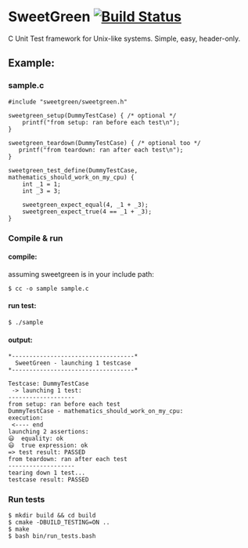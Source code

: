 # SweetGreen [![Build Status](https://travis-ci.org/jonathangingras/sweetgreen.svg?branch=master)](https://travis-ci.org/jonathangingras/sweetgreen)

C Unit Test framework for Unix-like systems. Simple, easy, header-only.

## Example:

### sample.c

    #include "sweetgreen/sweetgreen.h"

    sweetgreen_setup(DummyTestCase) { /* optional */
        printf("from setup: ran before each test\n");
    }

    sweetgreen_teardown(DummyTestCase) { /* optional too */
       printf("from teardown: ran after each test\n");
    }
    
    sweetgreen_test_define(DummyTestCase, mathematics_should_work_on_my_cpu) {
    	int _1 = 1;
    	int _3 = 3;
    
    	sweetgreen_expect_equal(4, _1 + _3);
    	sweetgreen_expect_true(4 == _1 + _3);
    }

### Compile & run

#### compile:
assuming sweetgreen is in your include path:

    $ cc -o sample sample.c

#### run test:

    $ ./sample

#### output:
    *-----------------------------------*
      SweetGreen - launching 1 testcase 
    *-----------------------------------*
    
    Testcase: DummyTestCase
     -> launching 1 test:
    -------------------
    from setup: ran before each test
    DummyTestCase - mathematics_should_work_on_my_cpu:
    execution:
     <---- end
    launching 2 assertions:
    😃  equality: ok
    😃  true expression: ok
    => ️test result: PASSED
    from teardown: ran after each test
    -------------------
    tearing down 1 test...
    testcase result: PASSED

### Run tests
    $ mkdir build && cd build
    $ cmake -DBUILD_TESTING=ON ..
    $ make
    $ bash bin/run_tests.bash
